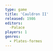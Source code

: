 ```yaml
---
type: game
title: 'Cauldron II'
released: 1986
editors: 
  -Palace
players: 1
genres:
  - Plates-formes
---
```

